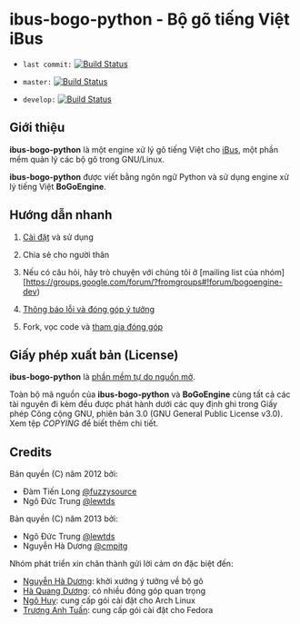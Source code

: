 # ibus-bogo-python - Bộ gõ tiếng Việt iBus

* `last commit:`
[![Build Status](https://travis-ci.org/BoGoEngine/ibus-bogo-python.png)](https://travis-ci.org/BoGoEngine/ibus-bogo-python)

* `master:`
[![Build Status](https://travis-ci.org/BoGoEngine/ibus-bogo-python.png?branch=master)](https://travis-ci.org/BoGoEngine/ibus-bogo-python)

* `develop:`
[![Build Status](https://travis-ci.org/BoGoEngine/ibus-bogo-python.png?branch=develop)](https://travis-ci.org/BoGoEngine/ibus-bogo-python)

## Giới thiệu

**ibus-bogo-python** là một engine xử lý gõ tiếng Việt cho
[iBus](http://code.google.com/p/ibus/), một phần mềm quản lý các bộ gõ
trong GNU/Linux.

**ibus-bogo-python** được viết bằng ngôn ngữ Python và sử dụng engine
xử lý tiếng Việt **BoGoEngine**.

## Hướng dẫn nhanh

1. [Cài đặt](INSTALL.md) và sử dụng

2. Chia sẻ cho người thân

3. Nếu có câu hỏi, hãy trò chuyện với chúng tôi ở
   [mailing list của nhóm][https://groups.google.com/forum/?fromgroups#!forum/bogoengine-dev)

4. [Thông báo lỗi và đóng góp ý tưởng](https://github.com/BoGoEngine/ibus-bogo-python/issues?state=open)

5. Fork, vọc code và [tham gia đóng góp](CONTRIBUTE.md)

## Giấy phép xuất bản (License)

**ibus-bogo-python** là
[phần mềm tự do nguồn mở](http://en.wikipedia.org/wiki/Free_and_open_source_software).

Toàn bộ mã nguồn của **ibus-bogo-python** và **BoGoEngine** cùng tất
cả các tài nguyên đi kèm đều được phát hành dưới các quy định ghi
trong Giấy phép Công cộng GNU, phiên bản 3.0 (GNU General Public
License v3.0).  Xem tệp *COPYING* để biết thêm chi tiết.

## Credits

Bản quyền (C) năm 2012 bởi:

* Đàm Tiến Long [@fuzzysource](https://github.com/fuzzysource/)
* Ngô Đức Trung [@lewtds](https://github.com/lewtds/)

Bản quyền (C) năm 2013 bởi:

* Ngô Đức Trung [@lewtds](https://github.com/lewtds/)
* Nguyễn Hà Dương [@cmpitg](https://github.com/CMPITG/)

Nhóm phát triển xin chân thành gửi lời cảm ơn đặc biệt đến:

* [Nguyễn Hà Dương](https://github.com/CMPITG): khởi xướng ý tưởng về bộ gõ
* [Hà Quang Dương](https://github.com/haqduong): có nhiều đóng góp quan trọng
* [Ngô Huy](https://github.com/NgoHuy): cung cấp gói cài đặt cho Arch Linux
* [Trương Anh Tuấn](https://github.com/tuanta): cung cấp gói cài đặt cho Fedora

